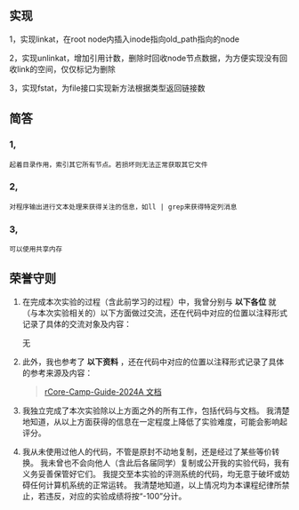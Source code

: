 ## 实现
1，实现linkat，在root node内插入inode指向old_path指向的node

2，实现unlinkat，增加引用计数，删除时回收node节点数据，为方便实现没有回收link的空间，仅仅标记为删除

3，实现fstat，为file接口实现新方法根据类型返回链接数
## 简答

### 1,
```
起着目录作用，索引其它所有节点。若损坏则无法正常获取其它文件
```
### 2,
```
对程序输出进行文本处理来获得关注的信息，如ll | grep来获得特定列消息
```

### 3,
```
可以使用共享内存
```

## 荣誉守则
1. 在完成本次实验的过程（含此前学习的过程）中，我曾分别与 **以下各位** 就（与本次实验相关的）以下方面做过交流，还在代码中对应的位置以注释形式记录了具体的交流对象及内容：
    
    无
    
2. 此外，我也参考了 **以下资料** ，还在代码中对应的位置以注释形式记录了具体的参考来源及内容：
    
    >[rCore-Camp-Guide-2024A 文档](https://learningos.cn/rCore-Camp-Guide-2024A/index.html)
    

3. 我独立完成了本次实验除以上方面之外的所有工作，包括代码与文档。 我清楚地知道，从以上方面获得的信息在一定程度上降低了实验难度，可能会影响起评分。

4. 我从未使用过他人的代码，不管是原封不动地复制，还是经过了某些等价转换。 我未曾也不会向他人（含此后各届同学）复制或公开我的实验代码，我有义务妥善保管好它们。 我提交至本实验的评测系统的代码，均无意于破坏或妨碍任何计算机系统的正常运转。 我清楚地知道，以上情况均为本课程纪律所禁止，若违反，对应的实验成绩将按“-100”分计。